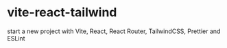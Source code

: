 # vite-react-tailwind
start a new project with Vite, React, React Router, TailwindCSS, Prettier and ESLint

